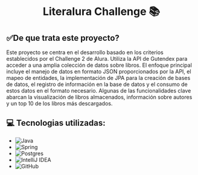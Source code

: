 <div align="center">
  <h1 align="center">
    Literalura Challenge 📚
  </h1>
</div>

## ✅De que trata este proyecto?
Este proyecto se centra en el desarrollo basado en los criterios establecidos por el Challenge 2 de Alura. Utiliza la API de Gutendex para acceder a una amplia colección de datos sobre libros. El enfoque principal incluye el manejo de datos en formato JSON proporcionados por la API, el mapeo de entidades, la implementación de JPA para la creación de bases de datos, el registro de información en la base de datos y el consumo de estos datos en el formato necesario. Algunas de las funcionalidades clave abarcan la visualización de libros almacenados, información sobre autores y un top 10 de los libros más descargados.


## 💻 Tecnologias utilizadas:
- ![Java](https://img.shields.io/badge/java-%23ED8B00.svg?style=for-the-badge&logo=java&logoColor=white)
- ![Spring](https://img.shields.io/badge/spring-%236DB33F.svg?style=for-the-badge&logo=spring&logoColor=white)
- ![Postgres](https://img.shields.io/badge/postgres-%23316192.svg?style=for-the-badge&logo=postgresql&logoColor=white)
- ![IntelliJ IDEA](https://img.shields.io/badge/IntelliJIDEA-000000.svg?style=for-the-badge&logo=intellij-idea&logoColor=white)
- ![GitHub](https://img.shields.io/badge/GitHub-%23121011.svg?style=for-the-badge&logo=github&logoColor=white) 

